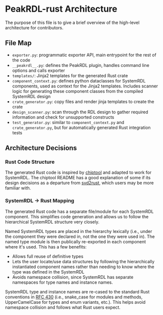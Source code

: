 # PeakRDL-rust Architecture

The purpose of this file is to give a brief overview of the high-level architecture for contributors.

## File Map

* `exporter.py`: programmatic exporter API, main entrypoint for the rest of the code
* `__peakrdl__.py`: defines the PeakRDL plugin, handles command line options and calls exporter
* `templates/`: Jinja2 templates for the generated Rust crate
* `component_context.py`: defines python dataclasses for SystemRDL components, used as context for the Jinja2 templates. Includes scanner logic for generating
these component classes from the compiled SystemRDL design
* `crate_generator.py`: copy files and render jinja templates to create the crate
* `design_scanner.py`: scan through the RDL design to gather required information and check for unsupported constructs
* `test_generator.py`: similar to `component_context.py` and `crate_generator.py`, but for automatically generated Rust integration tests

## Architecture Decisions

### Rust Code Structure

The generated Rust code is inspired by [chiptool](https://github.com/embassy-rs/chiptool) and adapted to work for SystemRDL. The chiptool README has a good explanation of some if its design decisions as a departure from [svd2rust](https://github.com/rust-embedded/svd2rust), which users may be more familiar with.

### SystemRDL -> Rust Mapping

The generated Rust code has a separate file/module for each SystemRDL component. This simplifies code generation and allows us to follow the hierarchical SystemRDL structure very closely.

Named SystemRDL types are placed in the hierarchy lexically (i.e., under the component they were declared in, not the one they were used in). The named type module is then publically re-exported in each component where it's used. This has a few benefits:
* Allows full reuse of definitive types
* Lets the user locate/use data structures by following the hierarchically instantiated component names rather than needing to know where the type was defined in the SystemRDL
* Avoids namespace collision, since SystemRDL has separate namespaces for type names and instance names.

SystemRDL type and instance names are re-cased to the standard Rust conventions in [RFC 430](https://github.com/rust-lang/rfcs/blob/master/text/0430-finalizing-naming-conventions.md) (i.e., snake_case for modules and methods, UpperCamelCase for types and enum variants, etc.). This helps avoid namespace collision and follows what Rust users expect.
